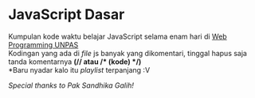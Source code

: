 # JavaScript Dasar

Kumpulan kode waktu belajar JavaScript selama enam hari di <a href="https://www.youtube.com/watch?v=JtESnohPUIw&list=PLFIM0718LjIWXagluzROrA-iBY9eeUt4w&index=44">Web Programming UNPAS</a>
<br>Kodingan yang ada di <i>file</i> js banyak yang dikomentari, tinggal hapus saja tanda komentarnya <b>(// atau /* (kode) */)</b>
<br>*Baru nyadar kalo itu <i>playlist</i> terpanjang :V<br>

<i>Special thanks to Pak Sandhika Galih!</i>
